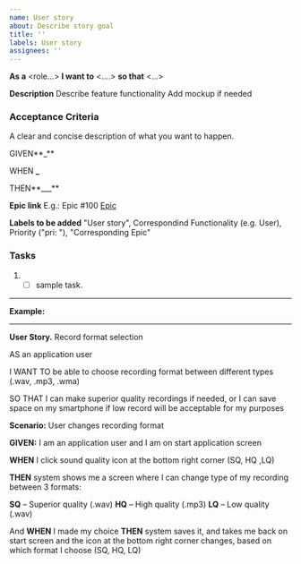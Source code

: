 ```yaml
---
name: User story
about: Describe story goal
title: ''
labels: User story
assignees: ''
---
```


**As a** <role...> **I want to** <....> **so that** <...>

**Description**
Describe feature functionality
Add mockup if needed

### Acceptance Criteria

A clear and concise description of what you want to happen.

GIVEN**\_**

WHEN **\_**

THEN**\_\_\_**

**Epic link**
E.g.: Epic #100 [Epic](https://jira.softserve.academy/browse/100)

**Labels to be added**
"User story", Correspondind Functionality (e.g. User), Priority ("pri: "), "Corresponding Epic"

### Tasks

1. - [ ] sample task.

---

**Example:**

---

**User Story.** Record format selection

AS an application user

I WANT TO be able to choose recording format between different types (.wav, .mp3, .wma)

SO THAT I can make superior quality recordings if needed, or I can save space on my smartphone if low record will be acceptable for my purposes

**Scenario:** User changes recording format

**GIVEN:** I am an application user and I am on start application screen

**WHEN** I click sound quality icon at the bottom right corner (SQ, HQ ,LQ)

**THEN** system shows me a screen where I can change type of my recording between 3 formats:

**SQ** – Superior quality (.wav)
**HQ** – High quality (.mp3)
**LQ** – Low quality (.wav)

And **WHEN** I made my choice
**THEN** system saves it, and takes me back on start screen and the icon at the bottom right corner changes, based on which format I choose (SQ, HQ, LQ)
